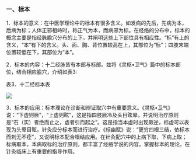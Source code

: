 ### 一、标本

1．标本的意义：在中医学理论中的标本有很多含义。如发病的先后，先病为本，后病为标；人体正邪相峙时，称正气为本，而病邪为标。在经络的分布中，标本的概念主要是指经脉腧穴分布的上下，并阐明这些上下部位具有相应性。“标”有上的含义，“本”有下的含义。头、面、胸、背位置较高在上，其部位为“标”；四肢末端位置较低在下，其部位为“本”。

2．标本的内容：十二经脉皆有本部与标部。兹将《灵枢•卫气》篇中的标本部位，结合相应腧穴，介绍如表3:

表3．十二经标本表

![](img/表3.jpg)

3．标本的应用：标本理论在诊断和辨证取穴中有重要意义。《灵枢•卫气》说：“下虚则厥”，“上虚则眩”，这是指四肢厥冷及头目眩晕，并说明治疗原则是“石（实）者绝而止之，虚者引而起之”。这是指当本虚时出现厥逆，标虚可以表现为头晕目眩，针灸应分标本而进行治疗。《标幽赋》说：“更穷四根三结，依标本而刺无不痊”，又说明标本配合根结应用。在针灸配穴中的上病下取，下病上取；标病取本，本病取标的治疗原则，都丰富了经络学说的内容。掌握标本的理论，在针灸临床上有重要的指导作用。

